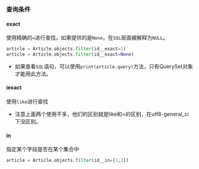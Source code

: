 ### 查询条件
#### exact
使用精确的`=`进行查找，如果提供的是`None`，在`SQL`层面被解释为`NULL`。

```python
article = Article.objects.filter(id__exact=1)
article = Article.objects.filter(id__exact=None)
```
* 如果查看`SQL`语句，可以使用`print(article.query)`方法，只有QuerySet对象才能用此方法。

#### iexact
使用`like`进行查找
* 注意上面两个使用不多，他们的区别就是like和=的区别，在utf8-general_ci下没区别。

#### in 
指定某个字段是否在某个集合中

```python
article = Article.objects.filter(id__in=[1,2])
```


